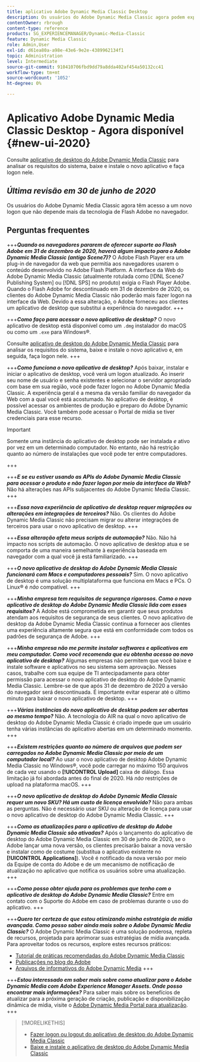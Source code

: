 ```yaml
---
title: aplicativo Adobe Dynamic Media Classic Desktop
description: Os usuários do Adobe Dynamic Media Classic agora podem experimentar uma atualização completa da interface do usuário.
contentOwner: rbrough
content-type: reference
products: SG_EXPERIENCEMANAGER/Dynamic-Media-Classic
feature: Dynamic Media Classic
role: Admin,User
exl-id: d61ea80a-a98e-43e6-9e2e-4389962134f1
topic: Administration
level: Intermediate
source-git-commit: 910410706fbd9dd79a8dda402af454a50132cc41
workflow-type: tm+mt
source-wordcount: '1052'
ht-degree: 0%

---
```


# Aplicativo Adobe Dynamic Media Classic Desktop - Agora disponível {#new-ui-2020}

Consulte [aplicativo de desktop do Adobe Dynamic Media Classic](/help/using/dynamic-media-classic-desktop-app.md) para analisar os requisitos do sistema, baixe e instale o novo aplicativo e faça logon nele.

## _Última revisão em 30 de junho de 2020_

Os usuários do Adobe Dynamic Media Classic agora têm acesso a um novo logon que não depende mais da tecnologia de Flash Adobe no navegador.

## Perguntas frequentes

+++**_Quando os navegadores pararem de oferecer suporte ao Flash Adobe em 31 de dezembro de 2020, haverá algum impacto para o Adobe Dynamic Media Classic (antigo Scene7)?_**
O Adobe Flash Player era um plug-in de navegador da web que permitia aos navegadores usarem o conteúdo desenvolvido no Adobe Flash Platform. A interface da Web do Adobe Dynamic Media Classic (atualmente rotulada como [!DNL Scene7 Publishing System] ou [!DNL SPS] no produto) exigia o Flash Player Adobe. Quando o Flash Adobe for descontinuado em 31 de dezembro de 2020, os clientes do Adobe Dynamic Media Classic não poderão mais fazer logon na interface da Web. Devido a essa alteração, o Adobe forneceu aos clientes um aplicativo de desktop que substitui a experiência do navegador.
+++

+++**_Como faço para acessar o novo aplicativo de desktop?_**
O novo aplicativo de desktop está disponível como um `.dmg` instalador do macOS ou como um `.exe` para Windows®.

Consulte [aplicativo de desktop do Adobe Dynamic Media Classic](/help/using/dynamic-media-classic-desktop-app.md) para analisar os requisitos do sistema, baixe e instale o novo aplicativo e, em seguida, faça logon nele.
+++

<!-- NEWSLETTER IS DEAD The download links are also available by way of the [Adobe Dynamic Media Classic newsletter subscription page.](https://www.adobe.com/subscription/dynamic-media-newsletter.html) -->

+++**_Como funciona o novo aplicativo de desktop?_**
Após baixar, instalar e iniciar o aplicativo de desktop, você verá um logon atualizado. Ao inserir seu nome de usuário e senha existentes e selecionar o servidor apropriado com base em sua região, você pode fazer logon no Adobe Dynamic Media Classic. A experiência geral é a mesma da versão familiar do navegador da Web com a qual você está acostumado. No aplicativo de desktop, é possível acessar os ambientes de produção e preparo do Adobe Dynamic Media Classic. Você também pode acessar o Portal de mídia se tiver credenciais para esse recurso.

>[!IMPORTANT]
>
>Somente uma instância do aplicativo de desktop pode ser instalada *e* ativo por vez em um determinado computador. No entanto, não há restrição quanto ao número de instalações que você pode ter entre computadores.

+++

+++**_E se eu estiver usando as APIs do Adobe Dynamic Media Classic para acessar o produto e não fazer logon por meio da interface da Web?_**
Não há alterações nas APIs subjacentes do Adobe Dynamic Media Classic.
+++

+++**_Essa nova experiência de aplicativo de desktop requer migrações ou alterações em integrações de terceiros?_**
Não. Os clientes do Adobe Dynamic Media Classic não precisam migrar ou alterar integrações de terceiros para usar o novo aplicativo de desktop.
+++

+++**_Essa alteração afeta meus scripts de automação?_**
Não. Não há impacto nos scripts de automação. O novo aplicativo de desktop atua e se comporta de uma maneira semelhante à experiência baseada em navegador com a qual você já está familiarizado.
+++

+++**_O novo aplicativo de desktop do Adobe Dynamic Media Classic funcionará com Macs e computadores pessoais?_**
Sim. O novo aplicativo de desktop é uma solução multiplataforma que funciona em Macs e PCs. O Linux® é *não* compatível.
+++

+++**_Minha empresa tem requisitos de segurança rigorosos. Como o novo aplicativo de desktop do Adobe Dynamic Media Classic lida com esses requisitos?_**
A Adobe está comprometida em garantir que seus produtos atendam aos requisitos de segurança de seus clientes. O novo aplicativo de desktop da Adobe Dynamic Media Classic continua a fornecer aos clientes uma experiência altamente segura que está em conformidade com todos os padrões de segurança de Adobe.
+++

+++**_Minha empresa não me permite instalar softwares e aplicativos em meu computador. Como você recomenda que eu obtenha acesso ao novo aplicativo de desktop?_**
Algumas empresas não permitem que você baixe e instale software e aplicativos no seu sistema sem aprovação. Nesses casos, trabalhe com sua equipe de TI antecipadamente para obter permissão para acessar o novo aplicativo de desktop do Adobe Dynamic Media Classic. Lembre-se de que após 31 de dezembro de 2020 a versão do navegador será descontinuada. É importante evitar esperar até o último minuto para baixar o novo aplicativo de desktop.
+++

+++**_Várias instâncias do novo aplicativo de desktop podem ser abertas ao mesmo tempo?_**
Não. A tecnologia do AIR na qual o novo aplicativo de desktop do Adobe Dynamic Media Classic é criado impede que um usuário tenha várias instâncias do aplicativo abertas em um determinado momento.
+++

+++**_Existem restrições quanto ao número de arquivos que podem ser carregados no Adobe Dynamic Media Classic por meio de um computador local?_**
Ao usar o novo aplicativo de desktop Adobe Dynamic Media Classic no Windows®, você pode carregar no máximo 150 arquivos de cada vez usando o **[!UICONTROL Upload]** caixa de diálogo. Essa limitação já foi abordada antes do final de 2020. Há *não* restrições de upload na plataforma macOS.
+++

+++**_O novo aplicativo de desktop do Adobe Dynamic Media Classic requer um novo SKU? Há um custo de licença envolvido?_**
Não para ambas as perguntas. Não é necessário usar SKU ou alteração de licença para usar o novo aplicativo de desktop do Adobe Dynamic Media Classic.
+++

+++**_Como as atualizações para o aplicativo de desktop do Adobe Dynamic Media Classic são ativadas?_**
Após o lançamento do aplicativo de desktop do Adobe Dynamic Media Classic em 30 de junho de 2020, se o Adobe lançar uma nova versão, os clientes precisarão baixar a nova versão e instalar como de costume (substitua o aplicativo existente no **[!UICONTROL Applications]**). Você é notificado da nova versão por meio da Equipe de conta do Adobe e de um mecanismo de notificação de atualização no aplicativo que notifica os usuários sobre uma atualização.
+++

+++**_Como posso obter ajuda para os problemas que tenho com o aplicativo de desktop do Adobe Dynamic Media Classic?_**
Entre em contato com o Suporte do Adobe em caso de problemas durante o uso do aplicativo.
+++

+++**_Quero ter certeza de que estou otimizando minha estratégia de mídia avançada. Como posso saber ainda mais sobre o Adobe Dynamic Media Classic?_**
O Adobe Dynamic Media Classic é uma solução poderosa, repleta de recursos, projetada para aprimorar suas estratégias de mídia avançada. Para aproveitar todos os recursos, explore estes recursos práticos:

* [Tutorial de práticas recomendadas do Adobe Dynamic Media Classic](https://experienceleague.adobe.com/en/docs/experience-manager-learn/dynamic-media-classic-tutorial/overview)
* [Publicações no blog do Adobe](https://blog.adobe.com/)<!-- (https://blog.adobe.com/tag/dynamic-media/) -->
* [Arquivos de informativos do Adobe Dynamic Media](https://experienceleague.adobe.com/en/docs/dynamic-media-classic/using/dynamic-media-newsletter)
+++

<!-- HIDDEN AUGUST 2, 2021 BECAUSE THE NEWSLETTER WAS DISCONTINUED Plus, [subscribe to the Dynamic Media newsletter](https://www.adobe.com/subscription/dynamic-media-newsletter.html) to stay current on the latest news, information, training opportunities, powerful features available to you such as [Smart Imaging](https://experienceleague.adobe.com/docs/experience-manager-65/assets/dynamic/imaging-faq.html), and the complementary audit program. -->

+++**_Estou interessado em saber mais sobre como atualizar para o Adobe Dynamic Media com Adobe Experience Manager Assets. Onde posso encontrar mais informações?_**
Para saber mais sobre os benefícios de atualizar para a próxima geração de criação, publicação e disponibilização dinâmica de mídia, visite o [Adobe Dynamic Media Portal para atualização](/help/using/upgrade.md).
+++

>[!MORELIKETHIS]
>
>* [Fazer logon ou logout do aplicativo de desktop do Adobe Dynamic Media Classic](/help/using/signing-out.md)
>* [Baixe e instale o aplicativo de desktop do Adobe Dynamic Media Classic](/help/using/dynamic-media-classic-desktop-app.md)

<!-- SAVE - OLD LINK TO BEST PRACTICES GUIDE IN PDF https://www.adobe.com/content/dam/www/us/en/marketing/experience-manager-assets/dynamic-media/adobe-dynamic-media-classic-best-practices-guide.pdf -->